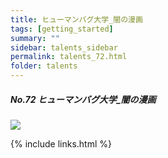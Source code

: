 ```yaml
---
title: ヒューマンバグ大学_闇の漫画
tags: [getting_started]
summary: ""
sidebar: talents_sidebar
permalink: talents_72.html
folder: talents
---
```



##### No.72 ヒューマンバグ大学_闇の漫画

![](https://yt3.ggpht.com/ytc/AKedOLTbCtN02EVfFE-YogZWgxCbRLhByR3LD-ACoef0xg=s176-c-k-c0x00ffffff-no-rj)






{% include links.html %}

